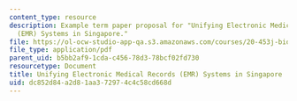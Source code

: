 ```yaml
---
content_type: resource
description: Example term paper proposal for "Unifying Electronic Medical Records
  (EMR) Systems in Singapore."
file: https://ol-ocw-studio-app-qa.s3.amazonaws.com/courses/20-453j-biomedical-information-technology-fall-2008/dc852d84a2d81aa372974c4c58cd668d_termpaper_sample.pdf
file_type: application/pdf
parent_uid: b5bb2af9-1cda-c456-78d3-78bcf02fd730
resourcetype: Document
title: Unifying Electronic Medical Records (EMR) Systems in Singapore
uid: dc852d84-a2d8-1aa3-7297-4c4c58cd668d
---
```

